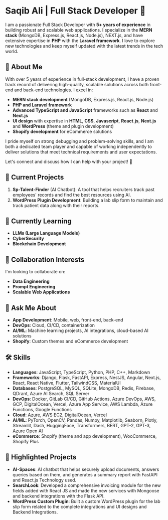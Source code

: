 # Saqib Ali | Full Stack Developer 👋

I am a passionate Full Stack Developer with **5+ years of experience** in building robust and scalable web applications. I specialize in the **MERN stack** (MongoDB, Express.js, React.js, Node.js), NEXT.js, and have extensive expertise in **PHP** with the **Laravel framework**. I love to explore new technologies and keep myself updated with the latest trends in the tech world.

## 🚀 About Me

With over 5 years of experience in full-stack development, I have a proven track record of delivering high-quality, scalable solutions across both front-end and back-end technologies. I excel in:

- **MERN stack development** (MongoDB, Express.js, React.js, Node.js)
- **PHP and Laravel framework**
- **Advanced TypeScript and JavaScript** frameworks such as **React** and **Next.js**
- **UI design** with expertise in **HTML**, **CSS**, **Javascript**, **React.js**, **Next.js** and **WordPress** (theme and plugin development)
- **Shopify development** for eCommerce solutions

I pride myself on strong debugging and problem-solving skills, and I am both a dedicated team player and capable of working independently to deliver solutions that meet technical requirements and user expectations.

Let's connect and discuss how I can help with your project! 🚀

## 🔭 Current Projects

1. **Sp-Talent-Finder** (AI Chatbot): A tool that helps recruiters track past employees' records and find the best resources using AI.
2. **WordPress Plugin Development**: Building a lab slip form to maintain and track patient data along with their reports.

## 🌱 Currently Learning

- **LLMs (Large Language Models)**
- **CyberSecurity**
- **Blockchain Development**

## 👯 Collaboration Interests

I'm looking to collaborate on:

- **Data Engineering**
- **Prompt Engineering**
- **Scalable Web Applications**

## 💬 Ask Me About

- **App Development**: Mobile, web, front-end, back-end
- **DevOps**: Cloud, CI/CD, containerization
- **AI/ML**: Machine learning projects, AI integrations, cloud-based AI solutions
- **Shopify**: Custom themes and eCommerce development

## 🛠 Skills

- **Languages**: JavaScript, TypeScript, Python, PHP, C++, Markdown
- **Frameworks**: Django, Flask, FastAPI, Express, NestJS, Angular, Next.js, React, React Native, Flutter, TailwindCSS, MaterialUI
- **Databases**: PostgreSQL, MySQL, SQLite, MongoDB, Redis, Firebase, QDrant, Azure AI Search, SQL Server
- **DevOps**: Docker, GitLab CI/CD, GitHub Actions, Azure DevOps, AWS, GCP, DigitalOcean, Vercel, Azure App Service, AWS Lambda, Azure Functions, Google Functions
- **Cloud**: Azure, AWS EC2, DigitalOcean, Vercel
- **AI/ML**: PyTorch, OpenCV, Pandas, Numpy, Matplotlib, Seaborn, Plotly, Streamlit, Dash, HuggingFace, Transformers, BERT, GPT-2, GPT-3, Azure Open AI
- **eCommerce**: Shopify (theme and app development), WooCommerce, Shopify Plus

## 🌟 Highlighted Projects

- **AI-Spaces**: AI chatbot that helps securely upload documents, answers queries based on them, and generates a summary report with FastAPI and React.js Technology used.
- **SearchLook**: Developed a comprehensive invoicing module for the new fields added with React JS and made the new services with Mongoose and backend integrations with the Flask API.
- **WordPress Custom Plugin**: Built a custom WordPress plugin for the lab slip form related to the complete integrations and UI designs and Backend Integrations.

<!--
**SaqibAli47/SaqibAli47** is a ✨ _special_ ✨ repository because its `README.md` (this file) appears on your GitHub profile.

Here are some ideas to get you started:

- 🔭 I’m currently working on ...
- 🌱 I’m currently learning ...
- 👯 I’m looking to collaborate on ...
- 🤔 I’m looking for help with ...
- 💬 Ask me about ...
- 📫 How to reach me: ...
- 😄 Pronouns: ...
- ⚡ Fun fact: ...
-->

